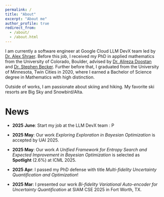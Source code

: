 ```yaml
---
permalink: /
title: "About"
excerpt: "About me"
author_profile: true
redirect_from: 
  - /about/
  - /about.html
---
```


I am currently a software engineer at Google Cloud LLM DevX team led by [Dr. Alex Shraer](https://csaws.cs.technion.ac.il/~shralex/). Before this job, I received my PhD in applied mathematics from the University of Colorado, Boulder,  advised by [Dr. Alireza Doostan](https://www.colorado.edu/aerospace/alireza-doostan) and [Dr. Stephen Becker](https://amath.colorado.edu/faculty/becker/). 
Further before that, I graduated from the University of Minnesota, Twin Cities in 2020, where I earned a Bachelor of Science degree in Mathematics with high distinction.

Outside of works, I am passionate about skiing and hiking. My favorite ski resorts are Big Sky and Snowbird/Alta.

News
======
- **2025 June**: Start my job at the LLM DevX team : P

- **2025 May**: Our work *Exploring Exploration in Bayesian Optimization* is accepted by UAI 2025.

- **2025 May**: Our work *A Unified Framework for Entropy Search and Expected Improvement in Bayesian Optimization* is selected as **Spotlight** (2.6%) at ICML 2025.

- **2025 Apr**: I passed my PhD defense with title *Multi-fidelity Uncertainty Quantification and Optimization*!

- **2025 Mar**: I presented our work *Bi-fidelity Variational Auto-encoder for Uncertainty Quantification* at SIAM CSE 2025 in Fort Worth, TX.
